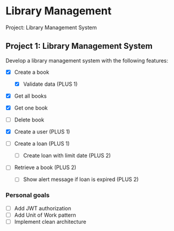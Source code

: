 # Library Management

Project: Library Management System

## Project 1: Library Management System

Develop a library management system with the following features:

* [x] Create a book

    * [x] Validate data (PLUS 1)

* [x] Get all books

* [x] Get one book

* [ ] Delete book

* [x] Create a user (PLUS 1)

* [ ] Create a loan (PLUS 1)

    * [ ] Create loan with limit date (PLUS 2)

* [ ] Retrieve a book (PLUS 2)
    * [ ] Show alert message if loan is expired (PLUS 2)

### Personal goals

* [ ] Add JWT authorization
* [ ] Add Unit of Work pattern
* [ ] Implement clean architecture
